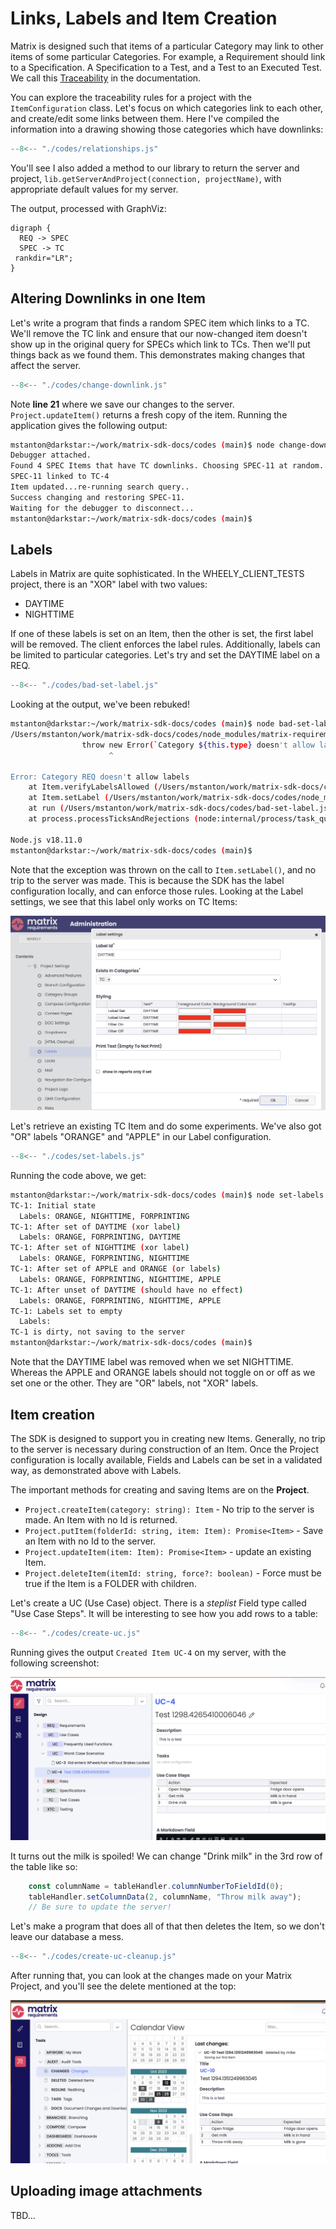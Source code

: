 # Links, Labels and Item Creation

Matrix is designed such that items of a particular Category may link to other items of some particular Categories.
For example, a Requirement should link to a Specification. A Specification to a Test, and a Test to an Executed Test.
We call this [Traceability](https://docs23.matrixreq.com/usv23/traceability-rules) in the documentation.

You can explore the traceability rules for a project with the `ItemConfiguration` class. Let's focus on which categories link to each other, and create/edit some links between them. Here I've compiled the information into a drawing showing those categories which have downlinks: 

```js title="relationships.js"
--8<-- "./codes/relationships.js"
```

You'll see I also added a method to our library to return the server and project, `lib.getServerAndProject(connection, projectName)`,
with appropriate default values for my server.

The output, processed with GraphViz:

```graphviz dot relationships-output.svg
digraph {
  REQ -> SPEC
  SPEC -> TC
 rankdir="LR";
}
```

## Altering Downlinks in one Item

Let's write a program that finds a random SPEC item which links to a TC. We'll remove the TC link and ensure that our now-changed
item doesn't show up in the original query for SPECs which link to TCs. Then we'll put things back as we found them.
This demonstrates making changes that affect the server.

```js linenums="1" title="change-downlink.js"
--8<-- "./codes/change-downlink.js"
```

Note **line 21** where we save our changes to the server. `Project.updateItem()` returns a fresh copy of the item.
Running the application gives the following output:

```bash
mstanton@darkstar:~/work/matrix-sdk-docs/codes (main)$ node change-downlink
Debugger attached.
Found 4 SPEC Items that have TC downlinks. Choosing SPEC-11 at random.
SPEC-11 linked to TC-4
Item updated...re-running search query..
Success changing and restoring SPEC-11.
Waiting for the debugger to disconnect...
mstanton@darkstar:~/work/matrix-sdk-docs/codes (main)$
```

## Labels

Labels in Matrix are quite sophisticated. In the WHEELY_CLIENT_TESTS project, there is an "XOR" label with two values:

* DAYTIME
* NIGHTTIME

If one of these labels is set on an Item, then the other is set, the first label will be removed. The client enforces the label rules.
Additionally, labels can be limited to particular categories. Let's try and set the DAYTIME label on a REQ.

```js title="bad-set-label.js"
--8<-- "./codes/bad-set-label.js"
```

Looking at the output, we've been rebuked!

```bash
mstanton@darkstar:~/work/matrix-sdk-docs/codes (main)$ node bad-set-label
/Users/mstanton/work/matrix-sdk-docs/codes/node_modules/matrix-requirements-sdk/server/index.js:8535
                throw new Error(`Category ${this.type} doesn't allow labels`);
                      ^

Error: Category REQ doesn't allow labels
    at Item.verifyLabelsAllowed (/Users/mstanton/work/matrix-sdk-docs/codes/node_modules/matrix-requirements-sdk/server/index.js:8535:23)
    at Item.setLabel (/Users/mstanton/work/matrix-sdk-docs/codes/node_modules/matrix-requirements-sdk/server/index.js:8559:14)
    at run (/Users/mstanton/work/matrix-sdk-docs/codes/bad-set-label.js:9:9)
    at process.processTicksAndRejections (node:internal/process/task_queues:95:5)

Node.js v18.11.0
mstanton@darkstar:~/work/matrix-sdk-docs/codes (main)$ 
```

Note that the exception was thrown on the call to `Item.setLabel()`, and no trip to the server was made. This is because the
SDK has the label configuration locally, and can enforce those rules. Looking at the Label settings, we see that this label only
works on TC Items:

![Screenshot](img/label-settings.png)

Let's retrieve an existing TC Item and do some experiments. We've also got "OR" labels "ORANGE" and "APPLE" in our Label configuration.

```js title="set-labels.js"
--8<-- "./codes/set-labels.js"
```

Running the code above, we get:

```bash
mstanton@darkstar:~/work/matrix-sdk-docs/codes (main)$ node set-labels
TC-1: Initial state
  Labels: ORANGE, NIGHTTIME, FORPRINTING
TC-1: After set of DAYTIME (xor label)
  Labels: ORANGE, FORPRINTING, DAYTIME
TC-1: After set of NIGHTTIME (xor label)
  Labels: ORANGE, FORPRINTING, NIGHTTIME
TC-1: After set of APPLE and ORANGE (or labels)
  Labels: ORANGE, FORPRINTING, NIGHTTIME, APPLE
TC-1: After unset of DAYTIME (should have no effect)
  Labels: ORANGE, FORPRINTING, NIGHTTIME, APPLE
TC-1: Labels set to empty
  Labels: 
TC-1 is dirty, not saving to the server
mstanton@darkstar:~/work/matrix-sdk-docs/codes (main)$ 
```

Note that the DAYTIME label was removed when we set NIGHTTIME. Whereas the APPLE and ORANGE
labels should not toggle on or off as we set one or the other. They are "OR" labels, not "XOR" labels.

## Item creation

The SDK is designed to support you in creating new Items. Generally, no trip to the server is necessary during
construction of an Item. Once the Project configuration is locally available, Fields and Labels can be set
in a validated way, as demonstrated above with Labels.

The important methods for creating and saving Items are on the **Project**.

* `Project.createItem(category: string): Item` - No trip to the server is made. An Item with no Id is returned.
* `Project.putItem(folderId: string, item: Item): Promise<Item>` - Save an Item with no Id to the server.
* `Project.updateItem(item: Item): Promise<Item>` - update an existing Item.
* `Project.deleteItem(itemId: string, force?: boolean)` - Force must be true if the Item is a FOLDER with children.

Let's create a UC (Use Case) object. There is a *steplist* Field type called "Use Case Steps". It will be
interesting to see how you add rows to a table:

```js title="create-uc.js"
--8<-- "./codes/create-uc.js"
```

Running gives the output `Created Item UC-4` on my server, with the following screenshot:

![Screenshot](img/new-uc.png)

It turns out the milk is spoiled! We can change "Drink milk" in the 3rd row of the table like so:

```js
    const columnName = tableHandler.columnNumberToFieldId(0);
    tableHandler.setColumnData(2, columnName, "Throw milk away");
    // Be sure to update the server!
```

Let's make a program that does all of that then deletes the Item, so we don't leave our database a mess.

```js title="create-uc-cleanup.js"
--8<-- "./codes/create-uc-cleanup.js"
```

After running that, you can look at the changes made on your Matrix Project, and you'll see the delete
mentioned at the top:

![Screenshot](img/deleted-uc.png)

## Uploading image attachments

TBD...
